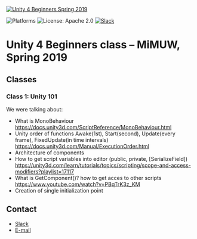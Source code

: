 [![Unity 4 Beginners Spring 2019](unity.png)](https://github.com/DaftMobile/unity4beginners_spring2019)

![Platforms](https://img.shields.io/badge/Platform-Unity-blue.svg?style=flat)
![License: Apache 2.0](https://img.shields.io/badge/License-Apache%202.0-blue.svg?style=flat)
[![Slack](https://img.shields.io/badge/slack-https://daftacademyunity.slack.com-brightgreen.svg)](https://daftacademyunity.slack.com/)


# Unity 4 Beginners class – MiMUW, Spring 2019

## Classes

### Class 1: Unity 101

We were talking about:
- What is MonoBehaviour https://docs.unity3d.com/ScriptReference/MonoBehaviour.html
- Unity order of functions Awake(1st), Start(second), Update(every frame), FixedUpdate(in time intervals) https://docs.unity3d.com/Manual/ExecutionOrder.html
- Architecture of components
- How to get script variables into editor (public, private, [SerializeField])  https://unity3d.com/learn/tutorials/topics/scripting/scope-and-access-modifiers?playlist=17117
- What is GetComponent<Type>()? how to get acces to other scripts https://www.youtube.com/watch?v=PBqTrK3z_KM
- Creation of single initialization point

## Contact

- [Slack](https://daftacademy2019spring.slack.com/)
- [E-mail](mailto:unity@daftacademy.pl)
